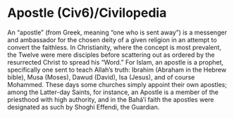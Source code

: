 # Apostle (Civ6)/Civilopedia

An “apostle” (from Greek, meaning “one who is sent away”) is a messenger and ambassador for the chosen deity of a given religion in an attempt to convert the faithless. In Christianity, where the concept is most prevalent, the Twelve were mere disciples before scattering out as ordered by the resurrected Christ to spread his “Word.” For Islam, an apostle is a prophet, specifically one sent to teach Allah’s truth: Ibrahim (Abraham in the Hebrew bible), Musa (Moses), Dawud (David), Isa (Jesus), and of course Mohammed. These days some churches simply appoint their own apostles; among the Latter-day Saints, for instance, an Apostle is a member of the priesthood with high authority, and in the Bahá’í faith the apostles were designated as such by Shoghi Effendi, the Guardian.